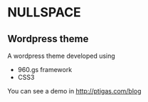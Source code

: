 NULLSPACE
===
Wordpress theme
---

A wordpress theme developed using

+  960.gs framework
+  CSS3

You can see a demo in <http://ptigas.com/blog>
